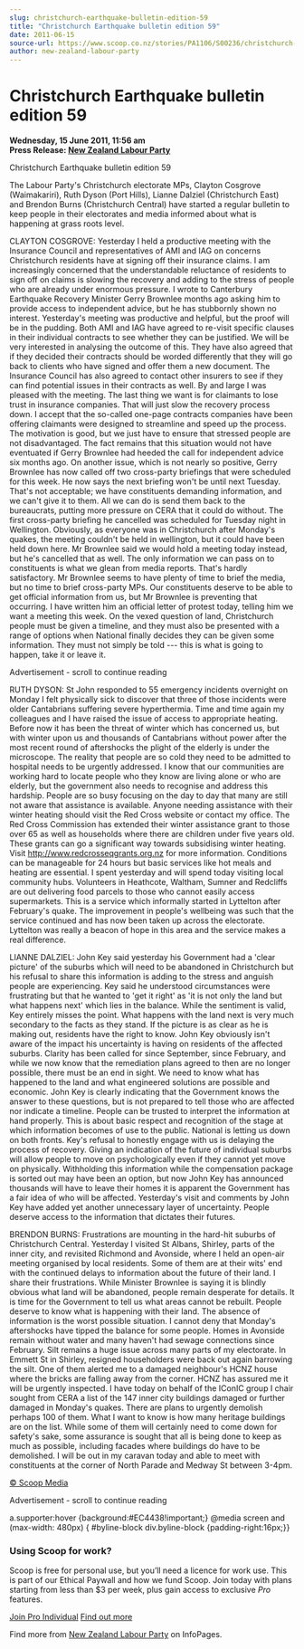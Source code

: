 ```yaml
---
slug: christchurch-earthquake-bulletin-edition-59
title: "Christchurch Earthquake bulletin edition 59"
date: 2011-06-15
source-url: https://www.scoop.co.nz/stories/PA1106/S00236/christchurch-earthquake-bulletin-edition-59.htm
author: new-zealand-labour-party
---
```

Christchurch Earthquake bulletin edition 59
===========================================

**Wednesday, 15 June 2011, 11:56 am**  
**Press Release: [New Zealand Labour Party](https://info.scoop.co.nz/New_Zealand_Labour_Party)**

Christchurch Earthquake bulletin edition 59

  
The Labour Party's Christchurch electorate MPs, Clayton Cosgrove (Waimakariri), Ruth Dyson (Port Hills), Lianne Dalziel (Christchurch East) and Brendon Burns (Christchurch Central) have started a regular bulletin to keep people in their electorates and media informed about what is happening at grass roots level.

CLAYTON COSGROVE: Yesterday I held a productive meeting with the Insurance Council and representatives of AMI and IAG on concerns Christchurch residents have at signing off their insurance claims. I am increasingly concerned that the understandable reluctance of residents to sign off on claims is slowing the recovery and adding to the stress of people who are already under enormous pressure. I wrote to Canterbury Earthquake Recovery Minister Gerry Brownlee months ago asking him to provide access to independent advice, but he has stubbornly shown no interest. Yesterday's meeting was productive and helpful, but the proof will be in the pudding. Both AMI and IAG have agreed to re-visit specific clauses in their individual contracts to see whether they can be justified. We will be very interested in analysing the outcome of this. They have also agreed that if they decided their contracts should be worded differently that they will go back to clients who have signed and offer them a new document. The Insurance Council has also agreed to contact other insurers to see if they can find potential issues in their contracts as well. By and large I was pleased with the meeting. The last thing we want is for claimants to lose trust in insurance companies. That will just slow the recovery process down. I accept that the so-called one-page contracts companies have been offering claimants were designed to streamline and speed up the process. The motivation is good, but we just have to ensure that stressed people are not disadvantaged. The fact remains that this situation would not have eventuated if Gerry Brownlee had heeded the call for independent advice six months ago. On another issue, which is not nearly so positive, Gerry Brownlee has now called off two cross-party briefings that were scheduled for this week. He now says the next briefing won't be until next Tuesday. That's not acceptable; we have constituents demanding information, and we can't give it to them. All we can do is send them back to the bureaucrats, putting more pressure on CERA that it could do without. The first cross-party briefing he cancelled was scheduled for Tuesday night in Wellington. Obviously, as everyone was in Christchurch after Monday's quakes, the meeting couldn't be held in wellington, but it could have been held down here. Mr Brownlee said we would hold a meeting today instead, but he's cancelled that as well. The only information we can pass on to constituents is what we glean from media reports. That's hardly satisfactory. Mr Brownlee seems to have plenty of time to brief the media, but no time to brief cross-party MPs. Our constituents deserve to be able to get official information from us, but Mr Brownlee is preventing that occurring. I have written him an official letter of protest today, telling him we want a meeting this week. On the vexed question of land, Christchurch people must be given a timeline, and they must also be presented with a range of options when National finally decides they can be given some information. They must not simply be told --- this is what is going to happen, take it or leave it.

Advertisement - scroll to continue reading





RUTH DYSON: St John responded to 55 emergency incidents overnight on Monday I felt physically sick to discover that three of those incidents were older Cantabrians suffering severe hyperthermia. Time and time again my colleagues and I have raised the issue of access to appropriate heating. Before now it has been the threat of winter which has concerned us, but with winter upon us and thousands of Cantabrians without power after the most recent round of aftershocks the plight of the elderly is under the microscope. The reality that people are so cold they need to be admitted to hospital needs to be urgently addressed. I know that our communities are working hard to locate people who they know are living alone or who are elderly, but the government also needs to recognise and address this hardship. People are so busy focusing on the day to day that many are still not aware that assistance is available. Anyone needing assistance with their winter heating should visit the Red Cross website or contact my office. The Red Cross Commission has extended their winter assistance grant to those over 65 as well as households where there are children under five years old. These grants can go a significant way towards subsidising winter heating. Visit http://www.redcrosseqgrants.org.nz for more information. Conditions can be manageable for 24 hours but basic services like hot meals and heating are essential. I spent yesterday and will spend today visiting local community hubs. Volunteers in Heathcote, Waltham, Sumner and Redcliffs are out delivering food parcels to those who cannot easily access supermarkets. This is a service which informally started in Lyttelton after February's quake. The improvement in people's wellbeing was such that the service continued and has now been taken up across the electorate. Lyttelton was really a beacon of hope in this area and the service makes a real difference.

LIANNE DALZIEL: John Key said yesterday his Government had a 'clear picture' of the suburbs which will need to be abandoned in Christchurch but his refusal to share this information is adding to the stress and anguish people are experiencing. Key said he understood circumstances were frustrating but that he wanted to 'get it right' as 'it is not only the land but what happens next' which lies in the balance. While the sentiment is valid, Key entirely misses the point. What happens with the land next is very much secondary to the facts as they stand. If the picture is as clear as he is making out, residents have the right to know. John Key obviously isn't aware of the impact his uncertainty is having on residents of the affected suburbs. Clarity has been called for since September, since February, and while we now know that the remediation plans agreed to then are no longer possible, there must be an end in sight. We need to know what has happened to the land and what engineered solutions are possible and economic. John Key is clearly indicating that the Government knows the answer to these questions, but is not prepared to tell those who are affected nor indicate a timeline. People can be trusted to interpret the information at hand properly. This is about basic respect and recognition of the stage at which information becomes of use to the public. National is letting us down on both fronts. Key's refusal to honestly engage with us is delaying the process of recovery. Giving an indication of the future of individual suburbs will allow people to move on psychologically even if they cannot yet move on physically. Withholding this information while the compensation package is sorted out may have been an option, but now John Key has announced thousands will have to leave their homes it is apparent the Government has a fair idea of who will be affected. Yesterday's visit and comments by John Key have added yet another unnecessary layer of uncertainty. People deserve access to the information that dictates their futures.

  
BRENDON BURNS: Frustrations are mounting in the hard-hit suburbs of Christchurch Central. Yesterday I visited St Albans, Shirley, parts of the inner city, and revisited Richmond and Avonside, where I held an open-air meeting organised by local residents. Some of them are at their wits' end with the continued delays to information about the future of their land. I share their frustrations. While Minister Brownlee is saying it is blindly obvious what land will be abandoned, people remain desperate for details. It is time for the Government to tell us what areas cannot be rebuilt. People deserve to know what is happening with their land. The absence of information is the worst possible situation. I cannot deny that Monday's aftershocks have tipped the balance for some people. Homes in Avonside remain without water and many haven't had sewage connections since February. Silt remains a huge issue across many parts of my electorate. In Emmett St in Shirley, resigned householders were back out again barrowing the silt. One of them alerted me to a damaged neighbour's HCNZ house where the bricks are falling away from the corner. HCNZ has assured me it will be urgently inspected. I have today on behalf of the IConIC group I chair sought from CERA a list of the 147 inner city buildings damaged or further damaged in Monday's quakes. There are plans to urgently demolish perhaps 100 of them. What I want to know is how many heritage buildings are on the list. While some of them will certainly need to come down for safety's sake, some assurance is sought that all is being done to keep as much as possible, including facades where buildings do have to be demolished. I will be out in my caravan today and able to meet with constituents at the corner of North Parade and Medway St between 3-4pm.  

[© Scoop Media](http://www.scoop.co.nz/about/terms.html)  

Advertisement - scroll to continue reading



a.supporter:hover {background:#EC4438!important;} @media screen and (max-width: 480px) { #byline-block div.byline-block {padding-right:16px;}}

### Using Scoop for work?

Scoop is free for personal use, but you’ll need a licence for work use. This is part of our Ethical Paywall and how we fund Scoop. Join today with plans starting from less than $3 per week, plus gain access to exclusive _Pro_ features.  
  
[Join Pro Individual](https://pro.scoop.co.nz/Individual/?from=ProIn24) [Find out more](https://pro.scoop.co.nz/using-scoop-for-work/?from=ProIn24)

Find more from [New Zealand Labour Party](https://info.scoop.co.nz/New_Zealand_Labour_Party) on InfoPages.